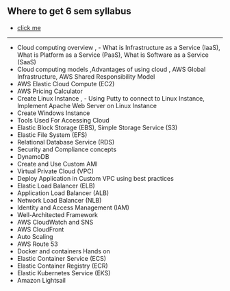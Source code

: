 ## Where to get 6 sem syllabus

- [click me](https://sstc.ac.in/syllabuss)

---

- Cloud computing overview , - What is Infrastructure as a Service (IaaS), What is Platform as a Service (PaaS), What is Software as a Service (SaaS)
- Cloud computing models ,Advantages of using cloud , AWS Global Infrastructure, AWS Shared Responsibility Model
- AWS Elastic Cloud Compute (EC2)
- AWS Pricing Calculator
- Create Linux Instance , - Using Putty to connect to Linux Instance, Implement Apache Web Server on Linux Instance
- Create Windows Instance
- Tools Used For Accessing Cloud
- Elastic Block Storage (EBS), Simple Storage Service (S3)
- Elastic File System (EFS)
- Relational Database Service (RDS)
- Security and Compliance concepts
- DynamoDB
- Create and Use Custom AMI
- Virtual Private Cloud (VPC)
- Deploy Application in Custom VPC using best practices
- Elastic Load Balancer (ELB)
- Application Load Balancer (ALB)
- Network Load Balancer (NLB)
- Identity and Access Management (IAM)
- Well-Architected Framework
- AWS CloudWatch and SNS
- AWS CloudFront
- Auto Scaling
- AWS Route 53
- Docker and containers Hands on
- Elastic Container Service (ECS)
- Elastic Container Registry (ECR)
- Elastic Kubernetes Service (EKS)
- Amazon Lightsail
